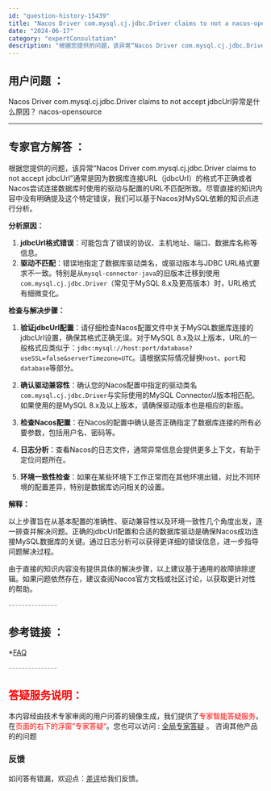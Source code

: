 ```yaml
---
id: "question-history-15439"
title: "Nacos Driver com.mysql.cj.jdbc.Driver claims to not a nacos-opensource"
date: "2024-06-17"
category: "expertConsultation"
description: "根据您提供的问题，该异常“Nacos Driver com.mysql.cj.jdbc.Driver claims to not accept jdbcUrl”通常是因为数据库连接URL（jdbcUrl）的格式不正确或者Nacos尝试连接数据库时使用的驱动与配置的URL不匹配所致。尽管直接的知识内容"
---
```


## 用户问题 ： 
 Nacos Driver com.mysql.cj.jdbc.Driver claims to not accept jdbcUrl异常是什么原因？ nacos-opensource 

---------------
## 专家官方解答 ：

根据您提供的问题，该异常“Nacos Driver com.mysql.cj.jdbc.Driver claims to not accept jdbcUrl”通常是因为数据库连接URL（jdbcUrl）的格式不正确或者Nacos尝试连接数据库时使用的驱动与配置的URL不匹配所致。尽管直接的知识内容中没有明确提及这个特定错误，我们可以基于Nacos对MySQL依赖的知识点进行分析。

**分析原因：**

1. **jdbcUrl格式错误**：可能包含了错误的协议、主机地址、端口、数据库名称等信息。
2. **驱动不匹配**：错误地指定了数据库驱动类名，或驱动版本与JDBC URL格式要求不一致。特别是从`mysql-connector-java`的旧版本迁移到使用`com.mysql.cj.jdbc.Driver`（常见于MySQL 8.x及更高版本）时，URL格式有细微变化。

**检查与解决步骤：**

1. **验证jdbcUrl配置**：请仔细检查Nacos配置文件中关于MySQL数据库连接的jdbcUrl设置，确保其格式正确无误。对于MySQL 8.x及以上版本，URL的一般格式应类似于：`jdbc:mysql://host:port/database?useSSL=false&serverTimezone=UTC`。请根据实际情况替换`host`、`port`和`database`等部分。

2. **确认驱动兼容性**：确认您的Nacos配置中指定的驱动类名`com.mysql.cj.jdbc.Driver`与实际使用的MySQL Connector/J版本相匹配。如果使用的是MySQL 8.x及以上版本，请确保驱动版本也是相应的新版。

3. **检查Nacos配置**：在Nacos的配置中确认是否正确指定了数据库连接的所有必要参数，包括用户名、密码等。

4. **日志分析**：查看Nacos的日志文件，通常异常信息会提供更多上下文，有助于定位问题所在。

5. **环境一致性检查**：如果在某些环境下工作正常而在其他环境出错，对比不同环境的配置差异，特别是数据库访问相关的设置。

**解释：**

以上步骤旨在从基本配置的准确性、驱动兼容性以及环境一致性几个角度出发，逐一排查并解决问题。正确的jdbcUrl配置和合适的数据库驱动是确保Nacos成功连接MySQL数据库的关键。通过日志分析可以获得更详细的错误信息，进一步指导问题解决过程。

由于直接的知识内容没有提供具体的解决步骤，以上建议基于通用的故障排除逻辑。如果问题依然存在，建议查阅Nacos官方文档或社区讨论，以获取更针对性的帮助。


<font color="#949494">---------------</font> 


## 参考链接 ：

*[FAQ](https://nacos.io/docs/latest/guide/user/faq)


 <font color="#949494">---------------</font> 
 


## <font color="#FF0000">答疑服务说明：</font> 

本内容经由技术专家审阅的用户问答的镜像生成，我们提供了<font color="#FF0000">专家智能答疑服务</font>，在<font color="#FF0000">页面的右下的浮窗”专家答疑“</font>。您也可以访问 : [全局专家答疑](https://opensource.alibaba.com/chatBot) 。 咨询其他产品的的问题

### 反馈
如问答有错漏，欢迎点：[差评](https://ai.nacos.io/user/feedbackByEnhancerGradePOJOID?enhancerGradePOJOId=15509)给我们反馈。

